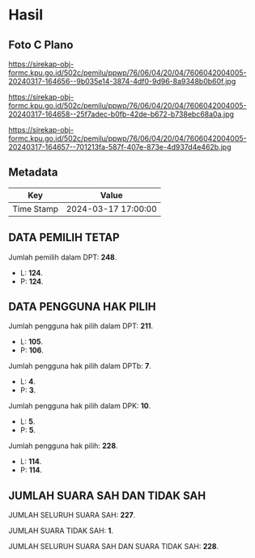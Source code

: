 # Hasil

## Foto C Plano

https://sirekap-obj-formc.kpu.go.id/502c/pemilu/ppwp/76/06/04/20/04/7606042004005-20240317-164656--9b035e14-3874-4df0-9d96-8a9348b0b60f.jpg

https://sirekap-obj-formc.kpu.go.id/502c/pemilu/ppwp/76/06/04/20/04/7606042004005-20240317-164658--25f7adec-b0fb-42de-b672-b738ebc68a0a.jpg

https://sirekap-obj-formc.kpu.go.id/502c/pemilu/ppwp/76/06/04/20/04/7606042004005-20240317-164657--701213fa-587f-407e-873e-4d937d4e462b.jpg


## Metadata

| Key        | Value               |
| ---------- | ------------------- |
| Time Stamp | 2024-03-17 17:00:00 |


## DATA PEMILIH TETAP

Jumlah pemilih dalam DPT: **248**.
 * L: **124**.
 * P: **124**.

## DATA PENGGUNA HAK PILIH

Jumlah pengguna hak pilih dalam DPT: **211**.
 * L: **105**.
 * P: **106**.

Jumlah pengguna hak pilih dalam DPTb: **7**.
 * L: **4**.
 * P: **3**.

Jumlah pengguna hak pilih dalam DPK: **10**.
 * L: **5**.
 * P: **5**.

Jumlah pengguna hak pilih: **228**.
 * L: **114**.
 * P: **114**.

## JUMLAH SUARA SAH DAN TIDAK SAH

JUMLAH SELURUH SUARA SAH: **227**.

JUMLAH SUARA TIDAK SAH: **1**.

JUMLAH SELURUH SUARA SAH DAN SUARA TIDAK SAH: **228**.


